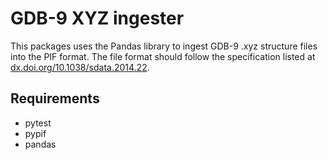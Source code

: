 # GDB-9 XYZ ingester

This packages uses the Pandas library to ingest GDB-9 .xyz structure files into the PIF format.
The file format should follow the specification listed at [dx.doi.org/10.1038/sdata.2014.22](dx.doi.org/10.1038/sdata.2014.22).

## Requirements

- pytest
- pypif
- pandas
